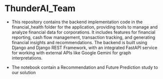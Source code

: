 # ThunderAI_Team
* This repository contains the backend implementation code in the financial_health folder for the application, providing tools to manage and analyze financial data for corporations.
It includes features for financial reporting, cash flow management, transaction tracking, and generating financial insights and recommendations. The backend is built using Django and Django REST Framework, with an integrated FastAPI service for working with external APIs like Google Gemini for graph interpretations.

* The notebook contain a Recommendation and Future Prediction study to our solution

 
